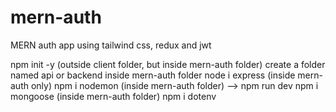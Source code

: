 # mern-auth
MERN auth app using tailwind css, redux and jwt

npm init -y (outside client folder, but inside mern-auth folder)
create a folder named api or backend inside mern-auth folder
node i express (inside mern-auth only)
npm i nodemon (inside mern-auth folder) --> npm run dev
npm i mongoose (inside mern-auth folder)
npm i dotenv

